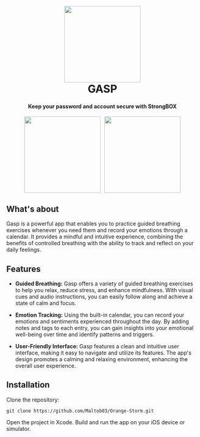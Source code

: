 <h1 align="center">
  <br>
  <a><img src="https://res.cloudinary.com/maltob03/image/upload/v1684680654/1024_b9f2ge.png" width="200"></a>
  <br>
  GASP
  <br>
</h1>

<h4 align="center">Keep your password and account secure with StrongBOX</h4>

<!-- 
<p align="center">
  <a href="https://badge.fury.io/js/electron-markdownify">
    <img src="https://badge.fury.io/js/electron-markdownify.svg"
         alt="Gitter">
  </a>
  <a href="https://gitter.im/amitmerchant1990/electron-markdownify"><img src="https://badges.gitter.im/amitmerchant1990/electron-markdownify.svg"></a>
  <a href="https://saythanks.io/to/bullredeyes@gmail.com">
      <img src="https://img.shields.io/badge/SayThanks.io-%E2%98%BC-1EAEDB.svg">
  </a>
  <a href="https://www.paypal.me/AmitMerchant">
    <img src="https://img.shields.io/badge/$-donate-ff69b4.svg?maxAge=2592000&amp;style=flat">
  </a>
</p>

<p align="center">
  <a href="#key-features">Key Features</a> •
  <a href="#how-to-use">How To Use</a> •
  <a href="#download">Download</a> •
  <a href="#credits">Credits</a> •
  <a href="#related">Related</a> •
  <a href="#license">License</a>
</p>
-->

<div style="display: flex; justify-content: center;">
  <a><img src="https://res.cloudinary.com/maltob03/image/upload/v1684680552/ControlRoom-2023-05-21-16-47-15_dgir8p.png" width="200"></a>
  <a style="margin-left: 10px;"><img src="https://res.cloudinary.com/maltob03/image/upload/v1684680552/ControlRoom-2023-05-21-16-48-00_dxsitc.png" width="200"></a>
</div>


## What's about

Gasp is a powerful app that enables you to practice guided breathing exercises whenever you need them and record your emotions through a calendar. It provides a mindful and intuitive experience, combining the benefits of controlled breathing with the ability to track and reflect on your daily feelings.

## Features

* **Guided Breathing:** Gasp offers a variety of guided breathing exercises to help you relax, reduce stress, and enhance mindfulness. With visual cues and audio instructions, you can easily follow along and achieve a state of calm and focus.

* **Emotion Tracking:** Using the built-in calendar, you can record your emotions and sentiments experienced throughout the day. By adding notes and tags to each entry, you can gain insights into your emotional well-being over time and identify patterns and triggers.


* **User-Friendly Interface:** Gasp features a clean and intuitive user interface, making it easy to navigate and utilize its features. The app's design promotes a calming and relaxing environment, enhancing the overall user experience.


## Installation

Clone the repository:

```
git clone https://github.com/Maltob03/Orange-Storm.git
```
Open the project in Xcode.
Build and run the app on your iOS device or simulator.
